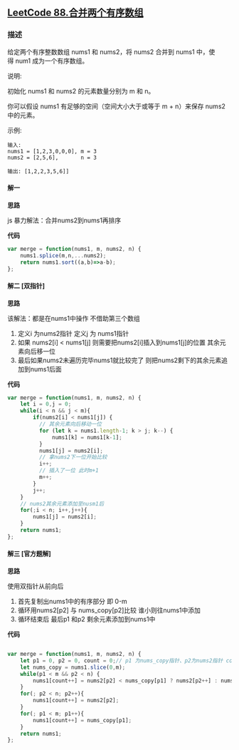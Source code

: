 ## [LeetCode 88.合并两个有序数组](https://leetcode-cn.com/problems/merge-sorted-array/)
### 描述

给定两个有序整数数组 nums1 和 nums2，将 nums2 合并到 nums1 中，使得 num1 成为一个有序数组。

说明:

初始化 nums1 和 nums2 的元素数量分别为 m 和 n。

你可以假设 nums1 有足够的空间（空间大小大于或等于 m + n）来保存 nums2 中的元素。

示例:
```
输入:
nums1 = [1,2,3,0,0,0], m = 3
nums2 = [2,5,6],       n = 3

输出: [1,2,2,3,5,6]]
```
#### 解一 
**思路**

js 暴力解法：合并nums2到nums1再排序

**代码**

```Javascript 
var merge = function(nums1, m, nums2, n) {
    nums1.splice(m,n,...nums2);
    return nums1.sort((a,b)=>a-b);
};
```

#### 解二 [双指针]
**思路**

该解法：都是在nums1中操作 不借助第三个数组
1. 定义i 为nums2指针 定义j 为 nums1指针 
2. 如果 nums2[i] < nums1[j] 则需要把nums2[i]插入到nums1[j]的位置 其余元素向后移一位 
3. 最后如果nums2未遍历完毕nums1就比较完了 则把nums2剩下的其余元素追加到nums1后面

**代码**

```Javascript 
var merge = function(nums1, m, nums2, n) {
    let i = 0,j = 0; 
    while(i < n && j < m){
        if(nums2[i] < nums1[j]) {
          // 其余元素向后移动一位
          for (let k = nums1.length-1; k > j; k--) {
              nums1[k] = nums1[k-1];
          }
          nums1[j] = nums2[i];
          // 拿nums2下一位开始比较
          i++; 
          // 插入了一位 此时m+1
          m++;
        }
        j++;
    }
    // nums2其余元素添加至nusm1后
    for(;i < n; i++,j++){
        nums1[j] = nums2[i];
    }
    return nums1;
};
```
#### 解三 [官方题解]
**思路**

使用双指针从前向后 
1. 首先复制出nums1中的有序部分 即 0-m
2. 循环用nums2[p2] 与 nums_copy[p2]比较 谁小则往nums1中添加
3. 循环结束后 最后p1 和p2 剩余元素添加到nums1中

**代码**

```Javascript 

var merge = function(nums1, m, nums2, n) {
    let p1 = 0, p2 = 0, count = 0;// p1 为nums_copy指针、p2为nums2指针 count用来统计nums1的已添加数量
    let nums_copy = nums1.slice(0,m);
    while(p1 < m && p2 < n) {
        nums1[count++] = nums2[p2] < nums_copy[p1] ? nums2[p2++] : nums_copy[p1++]; 
    }
    for(; p2 < n; p2++){
        nums1[count++] = nums2[p2];
    }
    for(; p1 < m; p1++){
        nums1[count++] = nums_copy[p1];
    }
    return nums1;
};
```
